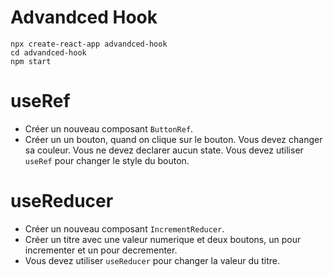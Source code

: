 # Advandced Hook

```
npx create-react-app advandced-hook
cd advandced-hook
npm start
```

# useRef

- Créer un nouveau composant `ButtonRef`.
- Créer un un bouton, quand on clique sur le bouton. Vous devez changer sa couleur. Vous ne devez declarer aucun state. Vous devez utiliser `useRef` pour changer le style du bouton.

# useReducer

- Créer un nouveau composant `IncrementReducer`.
- Créer un titre avec une valeur numerique et deux boutons, un pour incrementer et un pour decrementer.
- Vous devez utiliser `useReducer` pour changer la valeur du titre.
